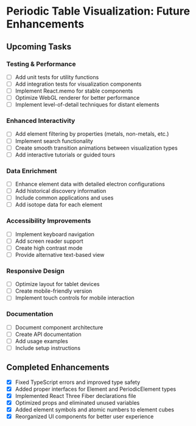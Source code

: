 # Periodic Table Visualization: Future Enhancements

## Upcoming Tasks

### Testing & Performance
- [ ] Add unit tests for utility functions
- [ ] Add integration tests for visualization components
- [ ] Implement React.memo for stable components
- [ ] Optimize WebGL renderer for better performance
- [ ] Implement level-of-detail techniques for distant elements

### Enhanced Interactivity
- [ ] Add element filtering by properties (metals, non-metals, etc.)
- [ ] Implement search functionality
- [ ] Create smooth transition animations between visualization types
- [ ] Add interactive tutorials or guided tours

### Data Enrichment
- [ ] Enhance element data with detailed electron configurations
- [ ] Add historical discovery information
- [ ] Include common applications and uses
- [ ] Add isotope data for each element

### Accessibility Improvements
- [ ] Implement keyboard navigation
- [ ] Add screen reader support
- [ ] Create high contrast mode
- [ ] Provide alternative text-based view

### Responsive Design
- [ ] Optimize layout for tablet devices
- [ ] Create mobile-friendly version
- [ ] Implement touch controls for mobile interaction

### Documentation
- [ ] Document component architecture
- [ ] Create API documentation
- [ ] Add usage examples
- [ ] Include setup instructions

## Completed Enhancements
- [x] Fixed TypeScript errors and improved type safety
- [x] Added proper interfaces for Element and PeriodicElement types
- [x] Implemented React Three Fiber declarations file
- [x] Optimized props and eliminated unused variables
- [x] Added element symbols and atomic numbers to element cubes
- [x] Reorganized UI components for better user experience
